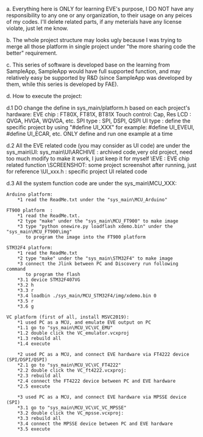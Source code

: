 a. Everything here is ONLY for learning EVE's purpose, I DO NOT have
   any responsibility to any one or any organization, to their usage
   on any peices of my codes. I'll delete related parts, if any meterials
   have any license violate, just let me know.

b. The whole project structure may looks ugly because I was trying to merge
   all those platform in single project under "the more sharing code the better"
   requirement.

c. This series of software is developed base on the learning from SampleApp, 
   SampleApp would have full supported function, 
   and may relatively easy be supported by R&D 
   (since SampleApp was developed by them, while this series 
   is developed by FAE).

d. How to execute the project:
   
d.1 DO change the define in sys_main/platform.h based on each project's hardware:
EVE chip     : FT80X, FT81X, BT81X
Touch control: Cap, Res
LCD          : QVGA, HVGA, WQVGA, etc.
SPI type     : SPI, DSPI, QSPI
UI type      : define the specific project by using "#define UI_XXX"
for example: #define UI_EVEUI, #define UI_ECAR, etc.
ONLY define and run one example at a time
    
d.2 All the EVE related code (you may consider as UI code) are under the sys_main\UI:
sys_main\UI\ARCHIVE   : archived code,very old project, need too much modify to make it work, I just keep it for myself
           \EVE       : EVE chip related function
           \SCREENSHOT: some project screenshot after running, just for reference
           \UI_xxx.h  : specific project UI related code

d.3 All the system function code are under the sys_main\MCU_XXX:

    Arduino platform: 
        *1 read the ReadMe.txt under the "sys_main\MCU_Arduino"

    FT900 platform  : 
        *1 read the ReadMe.txt.
        *2 type "make" under the "sys_main\MCU_FT900" to make image
        *3 type "python onewire.py loadflash xdemo.bin" under the "sys_main\MCU_FT900\img"
           to program the image into the FT900 platform

    STM32F4 platform:
        *1 read the ReadMe.txt
        *2 type "make" under the "sys_main\STM32F4" to make image
        *3 connect the Jlink between PC and Discovery run following command 
           to program the flash
        *3.1 device STM32F407VG
        *3.2 h
        *3.3 r
        *3.4 loadbin ./sys_main/MCU_STM32F4/img/xdemo.bin 0
        *3.5 r
        *3.6 g
    
    VC platform (first of all, install MSVC2019):
        *1 used PC as a MCU, and emulate EVE output on PC
        *1.1 go to "sys_main\MCU_VC\VC_EMU"
        *1.2 double click the VC_emulator.vcxproj
        *1.3 rebuild all
        *1.4 execute

        *2 used PC as a MCU, and connect EVE hardware via FT4222 device (SPI/DSPI/QSPI)
        *2.1 go to "sys_main\MCU_VC\VC_FT4222"
        *2.2 double click the VC_ft4222.vcxproj: 
        *2.3 rebuild all
        *2.4 connect the FT4222 device between PC and EVE hardware
        *2.5 execute

        *3 used PC as a MCU, and connect EVE hardware via MPSSE device (SPI)
        *3.1 go to "sys_main\MCU_VC\VC_VC_MPSSE"
        *3.2 double click the VC_mpsse.vcxproj: 
        *3.3 rebuild all
        *3.4 connect the MPSSE device between PC and EVE hardware
        *3.5 execute
